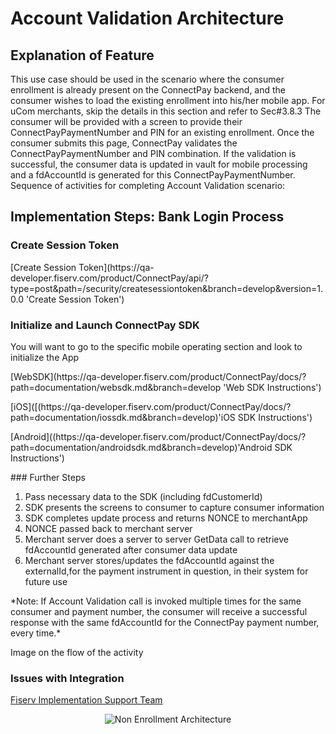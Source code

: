 # Account Validation Architecture
## Explanation of Feature
This use case should be used in the scenario where the consumer enrollment is already present on the ConnectPay backend, and the consumer wishes to load the existing enrollment into his/her mobile app.
For uCom merchants, skip the details in this section and refer to Sec#3.8.3
The consumer will be provided with a screen to provide their ConnectPayPaymentNumber and PIN for an existing enrollment. Once the consumer submits this page, ConnectPay validates the ConnectPayPaymentNumber and PIN combination. If the validation is successful, the consumer data is updated in vault for mobile processing and a fdAccountId is generated for this ConnectPayPaymentNumber.
Sequence of activities for completing Account Validation scenario:

## Implementation Steps: Bank Login Process
### Create Session Token 
<p>
[Create Session Token](https://qa-developer.fiserv.com/product/ConnectPay/api/?type=post&path=/security/createsessiontoken&branch=develop&version=1.0.0 'Create Session Token')
</p>

### Initialize and Launch ConnectPay SDK 
You will want to go to the specific mobile operating section and look to initialize the App
<p>
[WebSDK](https://qa-developer.fiserv.com/product/ConnectPay/docs/?path=documentation/websdk.md&branch=develop 'Web SDK Instructions')
</p>
<p>
[iOS]([(https://qa-developer.fiserv.com/product/ConnectPay/docs/?path=documentation/iossdk.md&branch=develop)'iOS SDK Instructions')
</p>
<p>
[Android]((https://qa-developer.fiserv.com/product/ConnectPay/docs/?path=documentation/androidsdk.md&branch=develop)'Android SDK Instructions')
</p>
### Further Steps
<ol>
  <li>Pass necessary data to the SDK (including fdCustomerId)</li>
  <li>SDK presents the screens to consumer to capture consumer information</li>
  <li>SDK completes update process and returns NONCE to merchantApp</li>
  <li>NONCE passed back to merchant server</li>
  <li>Merchant server does a server to server GetData call to retrieve fdAccountId generated after consumer data update </li>
  <li>Merchant server stores/updates the fdAccountId against the externalId,for the payment instrument in question, in their system for future use </li>
</ol>
*Note: If Account Validation call is invoked multiple times for the same consumer and payment number, the consumer will receive a successful response with the same fdAccountId for the ConnectPay payment number, every time.*
<p>Image on the flow of the activity</p>

### Issues with Integration
[Fiserv Implementation Support Team](mailto:DL-GBL-VASDelivery@fiserv.com)
<center><img src="https://raw.githubusercontent.com/Fiserv/connect-pay/develop/assets/images/Account Validation Architecture.png" alt="Non Enrollment Architecture" class="center"></center>
